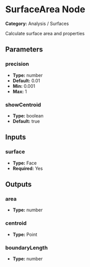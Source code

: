 
# SurfaceArea Node

**Category:** Analysis / Surfaces

Calculate surface area and properties

## Parameters


### precision
- **Type:** number
- **Default:** 0.01
- **Min:** 0.001
- **Max:** 1



### showCentroid
- **Type:** boolean
- **Default:** true





## Inputs


### surface
- **Type:** Face
- **Required:** Yes



## Outputs


### area
- **Type:** number



### centroid
- **Type:** Point



### boundaryLength
- **Type:** number




